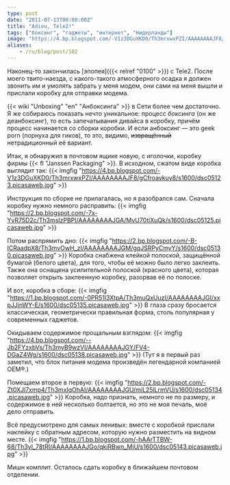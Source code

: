 ```yaml
---
type: post
date: "2011-07-13T00:00:00Z"
title: "Adieu, Tele2!"
tags: ["боксинг", "гаджеты", "интернет", "Нидерланды"]
image: "https://4.bp.blogspot.com/-V1z3DGuXKD0/Th3mrxwxPZI/AAAAAAAAJF8/gCfroavkuy8/s1600/dsc05123.picasaweb.jpg"
aliases:
    - /ru/blog/post/102
---
```


Наконец-то закончилась [эпопея]({{< relref "0100" >}}) с Tele2. После моего твито-наезда, с какого-такого атмосферного осадка я должен звонить им и умолять забрать у меня модем, они сами на меня вышли и прислали коробку для отправки модема.

<!--more-->

{{< wiki "Unboxing" "en" "Анбоксинга" >}} в Сети более чем достаточно. Я же собираюсь показать нечто уникальное: процесс *боксинга* (он же деанбоксинг), то есть запечатывания дивайса в коробку, причём процесс начинается со сборки коробки. И если анбоксинг — это geek porn (порнуха для гиков), то это, видимо, ~~извращённый~~ нетрадиционный её вариант.

Итак, я обнаружил в почтовом ящике новую, с иголочки, коробку фирмы {{< fl "Janssen Packaging" >}}. В исходном, сжатом виде коробка выглядит так:
{{< imgfig "https://4.bp.blogspot.com/-V1z3DGuXKD0/Th3mrxwxPZI/AAAAAAAAJF8/gCfroavkuy8/s1600/dsc05123.picasaweb.jpg" >}}

Инструкция по сборке не прилагалась, но я разобрался сам. Сначала коробку нужно немного расправить:
{{< imgfig "https://2.bp.blogspot.com/-7x-YvR75D2c/Th3mslzPBPI/AAAAAAAAJGA/MvU70tiXuQk/s1600/dsc05125.picasaweb.jpg" >}}

Потом распрямить дно:
{{< imgfig "https://2.bp.blogspot.com/-B-ICRaadpX8/Th3mvOwH_zI/AAAAAAAAJGM/gqJSRPyCmyY/s1600/dsc05130.picasaweb.jpg" >}}
Коробка снабжена клейкой полоской, защищённой бумагой (белого цвета), для того, чтобы её можно было легко заклеить. Также она оснащена усилительной полоской (красного цвета), которая позволяет открыть заклеенную коробку, разорвав её по полоске.

И вот, коробка в сборе:
{{< imgfig "https://1.bp.blogspot.com/-0PR51l3XtpA/Th3muQxUuzI/AAAAAAAAJGI/xxpJJjnWY-E/s1600/dsc05135.picasaweb.jpg" >}}
В глаза сразу бросается классическая, геометрически правильная форма, столь популярная у современных гаджетов.

Окидываем содержимое прощальным взглядом:
{{< imgfig "https://4.bp.blogspot.com/--Jb2FYzxbVs/Th3myB9wzVI/AAAAAAAAJGY/FV4-DGaZ4Wg/s1600/dsc05138.picasaweb.jpg" >}}
(Тут я в первый раз заметил, что блок питания модема произведён легендарной компанией OEM®.)

Помещаем второе в первую:
{{< imgfig "https://2.bp.blogspot.com/-Zt0XJl7xmp4/Th3mxIqOhAI/AAAAAAAAJGU/miL25lLrmVU/s1600/dsc05134.picasaweb.jpg" >}}
Коробка, надо признать, немного не по размеру, и содержимое в ней несколько болтается, но это не моя печаль, моё дело отправить.

Всё предусмотрено для самых ленивых: вместе с коробкой прислали наклейку с обратным адресом, которую нужно разместить на видном месте.
{{< imgfig "https://1.bp.blogspot.com/-hAArTTBW-68/Th3yI_78tRI/AAAAAAAAJGo/qkiRBwn_MiU/s1600/dsc05143.picasaweb.jpg" >}}

Мишн комплит. Осталось сдать коробку в ближайшем почтовом отделении.
